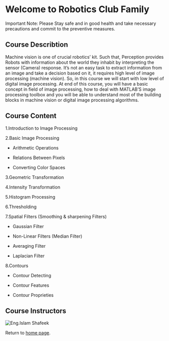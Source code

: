 # Welcome to Robotics Club Family
Important Note: Please Stay safe and in good health and take necessary precautions and commit to the preventive measures.

## Course Describtion
Machine vision is one of crucial robotics’ kit. Such that, Perception provides Robots with information about the world they inhabit by interpreting the sensor (Camera) response. It’s not an easy task to extract information from an image and take a decision based on it, it requires high level of image processing (machine vision). So, in this course we will start with low level of digital image processing. At end of this course, you will have a basic concept in field of image processing, how to deal with MATLAB’S image processing toolbox and you will be able to understand most of the building blocks in machine vision or digital image processing algorithms.
## Course Content

1.Introduction to Image Processing

2.Basic Image Processing

- Arithmetic Operations

- Relations Between Pixels

- Converting Color Spaces

3.Geometric Transformation

4.Intensity Transformation

5.Histogram Processing

6.Thresholding

7.Spatial Filters (Smoothing & sharpening Filters)

- Gaussian Filter
  
- Non-Linear Filters (Median Filter)
  
- Averaging Filter
  
- Laplacian Filter
  
8.Contours

- Contour Detecting
  
- Contour Features
  
- Contour Proprieties
## Course Instructors
![Eng.Islam Shafeek](https://drive.google.com/drive/u/1/folders/1fPgyRjuozW8YBASbXQrKvuizlqGYNipJ)
  
Return to [home page](https://ejust-robotics-club.github.io/Ejust-Robotics-Club/).
